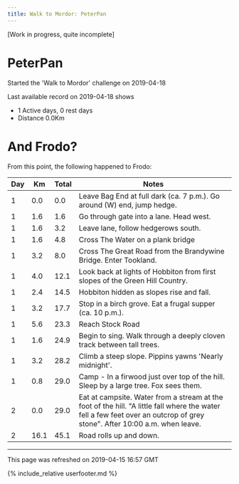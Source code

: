 ```yaml
---
title: Walk to Mordor: PeterPan
---
```


\[Work in progress, quite incomplete\]

# PeterPan

Started the 'Walk to Mordor' challenge on 2019-04-18

Last available record on 2019-04-18 shows
* 1 Active days, 0 rest days
* Distance 0.0Km

# And Frodo?
From this point, the following happened to Frodo:

| Day | Km | Total | Notes |
| --- | --- | --- | --- |
| 1 | 0.0 | 0.0 | Leave Bag End at full dark (ca. 7 p.m.). Go around (W) end, jump hedge. |
| 1 | 1.6 | 1.6 | Go through gate into a lane. Head west. |
| 1 | 1.6 | 3.2 | Leave lane, follow hedgerows south. |
| 1 | 1.6 | 4.8 | Cross The Water on a plank bridge |
| 1 | 3.2 | 8.0 | Cross The Great Road from the Brandywine Bridge. Enter Tookland. |
| 1 | 4.0 | 12.1 | Look back at lights of Hobbiton from first slopes of the Green Hill Country. |
| 1 | 2.4 | 14.5 | Hobbiton hidden as slopes rise and fall. |
| 1 | 3.2 | 17.7 | Stop in a birch grove. Eat a frugal supper (ca. 10 p.m.). |
| 1 | 5.6 | 23.3 | Reach Stock Road |
| 1 | 1.6 | 24.9 | Begin to sing. Walk through a deeply cloven track between tall trees. |
| 1 | 3.2 | 28.2 | Climb a steep slope. Pippins yawns 'Nearly midnight'. |
| 1 | 0.8 | 29.0 | Camp - In a firwood just over top of the hill. Sleep by a large tree. Fox sees them. |
| 2 | 0.0 | 29.0 | Eat at campsite. Water from a stream at the foot of the hill. "A little fall where the water fell a few feet over an outcrop of grey stone". After 10:00 a.m. when leave. |
| 2 | 16.1 | 45.1 | Road rolls up and down. |


---
This page was refreshed on 2019-04-15 16:57 GMT

{% include_relative userfooter.md %}
